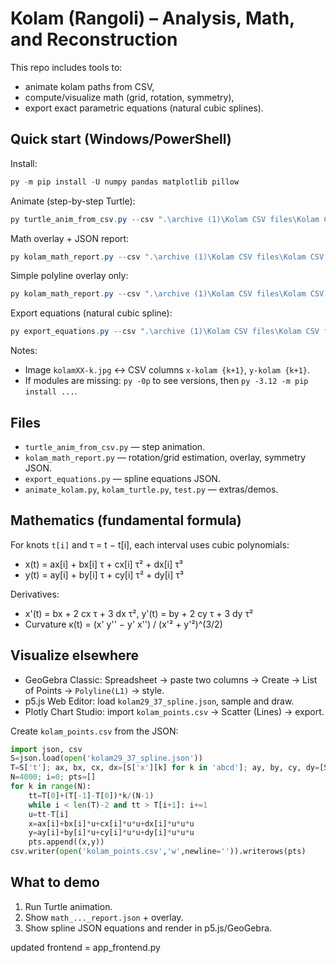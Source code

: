 # Kolam (Rangoli) – Analysis, Math, and Reconstruction

This repo includes tools to:
- animate kolam paths from CSV,
- compute/visualize math (grid, rotation, symmetry),
- export exact parametric equations (natural cubic splines).

## Quick start (Windows/PowerShell)

Install:
```powershell
py -m pip install -U numpy pandas matplotlib pillow
```

Animate (step-by-step Turtle):
```powershell
py turtle_anim_from_csv.py --csv ".\archive (1)\Kolam CSV files\Kolam CSV files\kolam29.csv" --idx 37 --delay 0.01 --stride 2
```

Math overlay + JSON report:
```powershell
py kolam_math_report.py --csv ".\archive (1)\Kolam CSV files\Kolam CSV files\kolam29.csv" --idx 37 --out math_k29_37
```

Simple polyline overlay only:
```powershell
py kolam_math_report.py --csv ".\archive (1)\Kolam CSV files\Kolam CSV files\kolam29.csv" --idx 37 --out math_k29_37 --simple
```

Export equations (natural cubic spline):
```powershell
py export_equations.py --csv ".\archive (1)\Kolam CSV files\Kolam CSV files\kolam29.csv" --idx 37 --out kolam29_37_spline.json --max_knots 300
```

Notes:
- Image `kolamXX-k.jpg` ↔ CSV columns `x-kolam {k+1}`, `y-kolam {k+1}`.
- If modules are missing: `py -0p` to see versions, then `py -3.12 -m pip install ...`.

## Files
- `turtle_anim_from_csv.py` — step animation.
- `kolam_math_report.py` — rotation/grid estimation, overlay, symmetry JSON.
- `export_equations.py` — spline equations JSON.
- `animate_kolam.py`, `kolam_turtle.py`, `test.py` — extras/demos.

## Mathematics (fundamental formula)
For knots `t[i]` and τ = t − t[i], each interval uses cubic polynomials:
- x(t) = ax[i] + bx[i] τ + cx[i] τ² + dx[i] τ³
- y(t) = ay[i] + by[i] τ + cy[i] τ² + dy[i] τ³

Derivatives:
- x'(t) = bx + 2 cx τ + 3 dx τ², y'(t) = by + 2 cy τ + 3 dy τ²
- Curvature κ(t) = (x' y'' − y' x'') / (x'² + y'²)^(3/2)

## Visualize elsewhere
- GeoGebra Classic: Spreadsheet → paste two columns → Create → List of Points → `Polyline(L1)` → style.
- p5.js Web Editor: load `kolam29_37_spline.json`, sample and draw.
- Plotly Chart Studio: import `kolam_points.csv` → Scatter (Lines) → export.

Create `kolam_points.csv` from the JSON:
```python
import json, csv
S=json.load(open('kolam29_37_spline.json'))
T=S['t']; ax, bx, cx, dx=[S['x'][k] for k in 'abcd']; ay, by, cy, dy=[S['y'][k] for k in 'abcd']
N=4000; i=0; pts=[]
for k in range(N):
    tt=T[0]+(T[-1]-T[0])*k/(N-1)
    while i < len(T)-2 and tt > T[i+1]: i+=1
    u=tt-T[i]
    x=ax[i]+bx[i]*u+cx[i]*u*u+dx[i]*u*u*u
    y=ay[i]+by[i]*u+cy[i]*u*u+dy[i]*u*u*u
    pts.append((x,y))
csv.writer(open('kolam_points.csv','w',newline='')).writerows(pts)
```

## What to demo
1) Run Turtle animation.
2) Show `math_..._report.json` + overlay.
3) Show spline JSON equations and render in p5.js/GeoGebra.

updated frontend = app_frontend.py